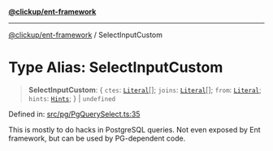 [**@clickup/ent-framework**](../README.md)

***

[@clickup/ent-framework](../globals.md) / SelectInputCustom

# Type Alias: SelectInputCustom

> **SelectInputCustom**: \{ `ctes`: [`Literal`](Literal.md)[]; `joins`: [`Literal`](Literal.md)[]; `from`: [`Literal`](Literal.md); `hints`: [`Hints`](Hints.md); \} \| `undefined`

Defined in: [src/pg/PgQuerySelect.ts:35](https://github.com/clickup/ent-framework/blob/master/src/pg/PgQuerySelect.ts#L35)

This is mostly to do hacks in PostgreSQL queries. Not even exposed by Ent
framework, but can be used by PG-dependent code.
